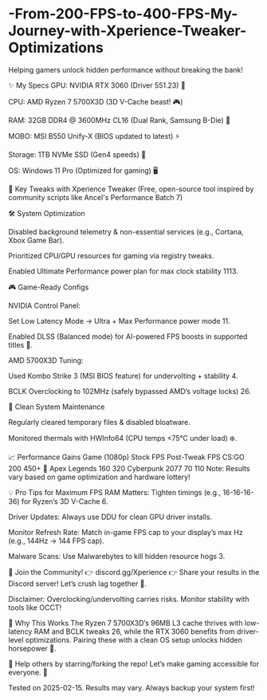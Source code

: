 # -From-200-FPS-to-400-FPS-My-Journey-with-Xperience-Tweaker-Optimizations
Helping gamers unlock hidden performance without breaking the bank!

✨ My Specs
GPU: NVIDIA RTX 3060 (Driver 551.23) 🔧

CPU: AMD Ryzen 7 5700X3D (3D V-Cache beast! 🎮)

RAM: 32GB DDR4 @ 3600MHz CL16 (Dual Rank, Samsung B-Die) 💨

MOBO: MSI B550 Unify-X (BIOS updated to latest) ⚡

Storage: 1TB NVMe SSD (Gen4 speeds) 💽

OS: Windows 11 Pro (Optimized for gaming) 🖥️

🔧 Key Tweaks with Xperience Tweaker
(Free, open-source tool inspired by community scripts like Ancel's Performance Batch 7)

🛠️ System Optimization

Disabled background telemetry & non-essential services (e.g., Cortana, Xbox Game Bar).

Prioritized CPU/GPU resources for gaming via registry tweaks.

Enabled Ultimate Performance power plan for max clock stability 1113.

🎮 Game-Ready Configs

NVIDIA Control Panel:

Set Low Latency Mode → Ultra + Max Performance power mode 11.

Enabled DLSS (Balanced mode) for AI-powered FPS boosts in supported titles 🚀.

AMD 5700X3D Tuning:

Used Kombo Strike 3 (MSI BIOS feature) for undervolting + stability 4.

BCLK Overclocking to 102MHz (safely bypassed AMD’s voltage locks) 26.

🧹 Clean System Maintenance

Regularly cleared temporary files & disabled bloatware.

Monitored thermals with HWInfo64 (CPU temps <75°C under load) ❄️.

📈 Performance Gains
Game (1080p)	Stock FPS	Post-Tweak FPS
CS:GO	200	450+ 🚀
Apex Legends	160	320
Cyberpunk 2077	70	110
Note: Results vary based on game optimization and hardware lottery!

💡 Pro Tips for Maximum FPS
RAM Matters: Tighten timings (e.g., 16-16-16-36) for Ryzen’s 3D V-Cache 6.

Driver Updates: Always use DDU for clean GPU driver installs.

Monitor Refresh Rate: Match in-game FPS cap to your display’s max Hz (e.g., 144Hz → 144 FPS cap).

Malware Scans: Use Malwarebytes to kill hidden resource hogs 3.

📢 Join the Community!
👉 discord.gg/Xperience
👉 Share your results in the Discord server! Let’s crush lag together 💪.

Disclaimer: Overclocking/undervolting carries risks. Monitor stability with tools like OCCT!

🎯 Why This Works
The Ryzen 7 5700X3D’s 96MB L3 cache thrives with low-latency RAM and BCLK tweaks 26, while the RTX 3060 benefits from driver-level optimizations. Pairing these with a clean OS setup unlocks hidden horsepower 🐎.

🌟 Help others by starring/forking the repo! Let’s make gaming accessible for everyone. 🚀

Tested on 2025-02-15. Results may vary. Always backup your system first!
